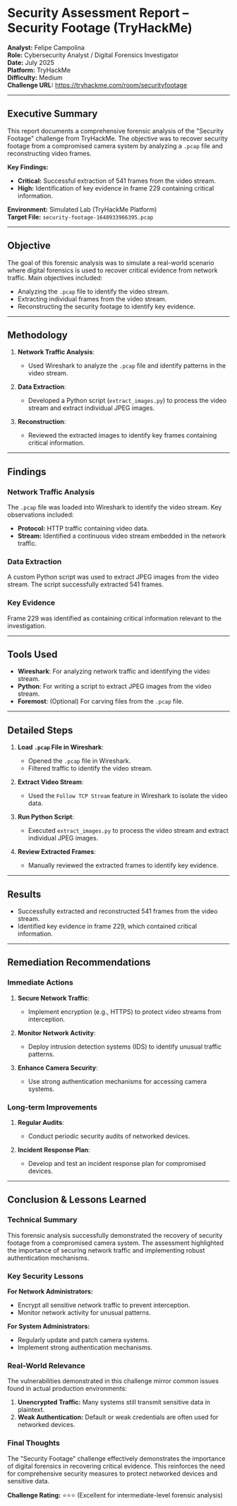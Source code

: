 # Security Assessment Report – Security Footage (TryHackMe)

**Analyst:** Felipe Campolina  
**Role:** Cybersecurity Analyst / Digital Forensics Investigator  
**Date:** July 2025  
**Platform:** TryHackMe  
**Difficulty:** Medium  
**Challenge URL:** https://tryhackme.com/room/securityfootage

---

## Executive Summary

This report documents a comprehensive forensic analysis of the "Security Footage" challenge from TryHackMe. The objective was to recover security footage from a compromised camera system by analyzing a `.pcap` file and reconstructing video frames.

**Key Findings:**
- **Critical:** Successful extraction of 541 frames from the video stream.
- **High:** Identification of key evidence in frame 229 containing critical information.

**Environment:** Simulated Lab (TryHackMe Platform)  
**Target File:** `security-footage-1648933966395.pcap`

---

## Objective

The goal of this forensic analysis was to simulate a real-world scenario where digital forensics is used to recover critical evidence from network traffic. Main objectives included:

- Analyzing the `.pcap` file to identify the video stream.
- Extracting individual frames from the video stream.
- Reconstructing the security footage to identify key evidence.

---

## Methodology

1. **Network Traffic Analysis**:
   - Used Wireshark to analyze the `.pcap` file and identify patterns in the video stream.

2. **Data Extraction**:
   - Developed a Python script (`extract_images.py`) to process the video stream and extract individual JPEG images.

3. **Reconstruction**:
   - Reviewed the extracted images to identify key frames containing critical information.

---

## Findings

### Network Traffic Analysis

The `.pcap` file was loaded into Wireshark to identify the video stream. Key observations included:
- **Protocol:** HTTP traffic containing video data.
- **Stream:** Identified a continuous video stream embedded in the network traffic.

### Data Extraction

A custom Python script was used to extract JPEG images from the video stream. The script successfully extracted 541 frames.

### Key Evidence

Frame 229 was identified as containing critical information relevant to the investigation.

---

## Tools Used

- **Wireshark**: For analyzing network traffic and identifying the video stream.
- **Python**: For writing a script to extract JPEG images from the video stream.
- **Foremost**: (Optional) For carving files from the `.pcap` file.

---

## Detailed Steps

1. **Load `.pcap` File in Wireshark**:
   - Opened the `.pcap` file in Wireshark.
   - Filtered traffic to identify the video stream.

2. **Extract Video Stream**:
   - Used the `Follow TCP Stream` feature in Wireshark to isolate the video data.

3. **Run Python Script**:
   - Executed `extract_images.py` to process the video stream and extract individual JPEG images.

4. **Review Extracted Frames**:
   - Manually reviewed the extracted frames to identify key evidence.

---

## Results

- Successfully extracted and reconstructed 541 frames from the video stream.
- Identified key evidence in frame 229, which contained critical information.

---

## Remediation Recommendations

### Immediate Actions

1. **Secure Network Traffic**:
   - Implement encryption (e.g., HTTPS) to protect video streams from interception.

2. **Monitor Network Activity**:
   - Deploy intrusion detection systems (IDS) to identify unusual traffic patterns.

3. **Enhance Camera Security**:
   - Use strong authentication mechanisms for accessing camera systems.

### Long-term Improvements

1. **Regular Audits**:
   - Conduct periodic security audits of networked devices.

2. **Incident Response Plan**:
   - Develop and test an incident response plan for compromised devices.

---

## Conclusion & Lessons Learned

### Technical Summary

This forensic analysis successfully demonstrated the recovery of security footage from a compromised camera system. The assessment highlighted the importance of securing network traffic and implementing robust authentication mechanisms.

### Key Security Lessons

**For Network Administrators:**
- Encrypt all sensitive network traffic to prevent interception.
- Monitor network activity for unusual patterns.

**For System Administrators:**
- Regularly update and patch camera systems.
- Implement strong authentication mechanisms.

### Real-World Relevance

The vulnerabilities demonstrated in this challenge mirror common issues found in actual production environments:

1. **Unencrypted Traffic:** Many systems still transmit sensitive data in plaintext.
2. **Weak Authentication:** Default or weak credentials are often used for networked devices.

### Final Thoughts

The "Security Footage" challenge effectively demonstrates the importance of digital forensics in recovering critical evidence. This reinforces the need for comprehensive security measures to protect networked devices and sensitive data.

**Challenge Rating:** ⭐⭐⭐ (Excellent for intermediate-level forensic analysis)
